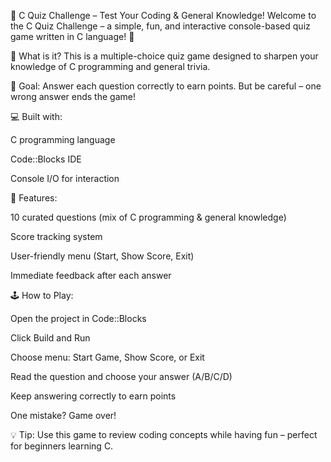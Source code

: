 🎯 C Quiz Challenge – Test Your Coding & General Knowledge!
Welcome to the C Quiz Challenge – a simple, fun, and interactive console-based quiz game written in C language! 🚀

🧠 What is it?
This is a multiple-choice quiz game designed to sharpen your knowledge of C programming and general trivia.

🎯 Goal:
Answer each question correctly to earn points. But be careful – one wrong answer ends the game!

💻 Built with:

C programming language

Code::Blocks IDE

Console I/O for interaction

📌 Features:

10 curated questions (mix of C programming & general knowledge)

Score tracking system

User-friendly menu (Start, Show Score, Exit)

Immediate feedback after each answer

🕹️ How to Play:

Open the project in Code::Blocks

Click Build and Run

Choose menu: Start Game, Show Score, or Exit

Read the question and choose your answer (A/B/C/D)

Keep answering correctly to earn points

One mistake? Game over!

💡 Tip:
Use this game to review coding concepts while having fun – perfect for beginners learning C.
